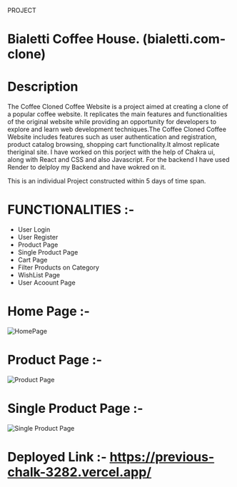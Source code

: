 PROJECT 
# Bialetti Coffee House. (bialetti.com-clone)


# Description

The Coffee Cloned Coffee Website is a project aimed at creating a clone of a popular coffee website. It replicates the main features and functionalities of the original website while providing an opportunity for developers to explore and learn web development techniques.The Coffee Cloned Coffee Website includes features such as user authentication and registration, product catalog browsing, shopping cart functionality.It almost replicate theriginal site.
I have worked on this porject with the help of Chakra ui, along with React and CSS and also Javascript. For the backend I have used Render to delploy my Backend and have wokred on it. 

This is an individual Project constructed within 5 days of time span.

# FUNCTIONALITIES :- 

* User Login
* User Register
* Product Page
* Single Product Page
* Cart Page
* Filter Products on Category
* WishList Page
* User Acoount Page


# Home Page :- 

![HomePage](https://github.com/Chakresh2001/previous-chalk-3282/assets/120241122/3b299c2c-1eff-4bdd-9a68-bf3ecb0b38c2)

# Product Page :- 
![Product Page](https://github.com/Chakresh2001/previous-chalk-3282/assets/120241122/98240959-4ddb-4dfa-af52-bd30b4d491a3)

# Single Product Page :- 
![Single Product Page](https://github.com/Chakresh2001/previous-chalk-3282/assets/120241122/4dc31ac1-e985-4d6a-8cc8-d1f2eaf5b9a6)

# Deployed Link :- https://previous-chalk-3282.vercel.app/
